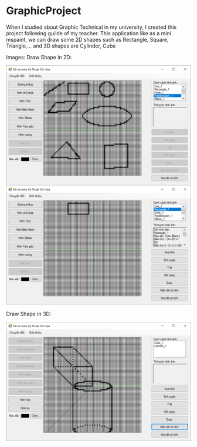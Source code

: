# GraphicProject

When I studied about Graphic Technical in my university, I created this project following guilde of my teacher.
This application like as a mini mspaint, we can draw some 2D shapes such as Rectangle, Square, Triangle,... and 3D shapes are Cylinder, Cube

Images:
Draw Shape in 2D:
<p align="center"> 
<img src="https://github.com/thehaohcm/GraphicProject/blob/master/image_demo/GraphicProject_2Ddraw.png">
<img src="https://github.com/thehaohcm/GraphicProject/blob/master/image_demo/GraphicProject_2Ddraw_info.png">
  
Draw Shape in 3D:

<p align="center"> 
<img src="https://github.com/thehaohcm/GraphicProject/blob/master/image_demo/GraphicProject_3Ddraw.png">
